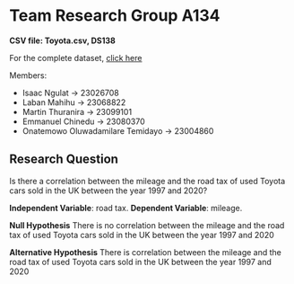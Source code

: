 # Team Research Group A134

**CSV file: Toyota.csv, DS138**

For the complete dataset, [click here](https://www.kaggle.com/datasets/adityadesai13/used-car-dataset-ford-and-mercedes?select=toyota.csv)

Members:

- Isaac Ngulat -> 23026708
- Laban Mahihu -> 23068822
- Martin Thuranira -> 23099101
- Emmanuel Chinedu -> 23080370
- Onatemowo Oluwadamilare Temidayo -> 23004860

## Research Question

Is there a correlation between the mileage and the road tax of used Toyota cars sold in the UK between the year 1997 and 2020?

**Independent Variable**: road tax.
**Dependent Variable**: mileage.

**Null Hypothesis**
There is no correlation between the mileage and the road tax of used Toyota cars sold in the UK between the year 1997 and 2020

**Alternative Hypothesis**
There is correlation between the mileage and the road tax of used Toyota cars sold in the UK between the year 1997 and 2020
